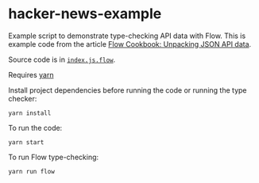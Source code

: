 # hacker-news-example

Example script to demonstrate type-checking API data with Flow.
This is example code from the article
[Flow Cookbook: Unpacking JSON API data](http://sitr.us/2016/12/20/flow-cookbook-unpacking-json.html).

Source code is in [`index.js.flow`](./index.js.flow).

Requires [yarn](https://yarnpkg.com/)

Install project dependencies before running the code or running the type checker:

    yarn install

To run the code:

    yarn start

To run Flow type-checking:

    yarn run flow
